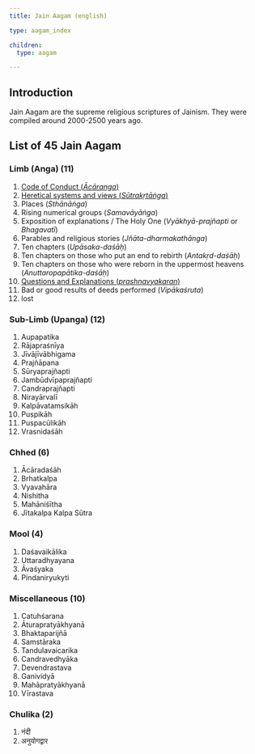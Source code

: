 ```yaml
---
title: Jain Aagam (english)

type: aagam_index

children:
  type: aagam

---
```


## Introduction

Jain Aagam are the supreme religious scriptures of Jainism. They were compiled around 2000-2500 years ago. 

## List of 45 Jain Aagam

### Limb (Anga) (11)

1. [Code of Conduct (_Ācāranga_)](/en/aagam/acharanga)
2. [Heretical systems and views (_Sūtrakṛtāṅga_)](/en/aagam/sutrakritanga)
3. Places (_Sthānāṅga_)
4. Rising numerical groups (_Samavāyāṅga_)
5. Exposition of explanations / The Holy One (_Vyākhyā-prajñapti_ or _Bhagavatī_)
6. Parables and religious stories (_Jñāta-dharmakathānga_)
7. Ten chapters (_Upāsaka-daśāḥ_)
8. Ten chapters on those who put an end to rebirth (_Antakṛd-daśāḥ_)
9. Ten chapters on those who were reborn in the uppermost heavens (_Anuttaropapātika-daśāḥ_)
10. [Questions and Explanations (_prashnavyakaran_)](/en/aagam/prashnavyakaran)
11. Bad or good results of deeds performed (_Vipākaśruta_)
12. lost
   
<!-- 3. [स्थानांग](/aagam/sthananga)
2. [समवायांग](/aagam/samavayanga)
3. [भगवती-(व्याख्या-प्रज्ञप्ति)]
4. [ज्ञातधर्मकथा]
5. [उपासक-दशः]
6. [अनोत्तर]
7.  [[अनोत्तर-उपपातिका](/aagam/anuttarovavai)]
8.  
9.  [12th lost forever - so not counted in 45 aagam -->

### Sub-Limb (Upanga) (12)

<div class="flex-grandchild">

1. Aupapatika
2. Rājapraśnīya
3. Jīvājīvābhigama
4. Prajñāpana
5. Sūryaprajñapti
6. Jambūdvīpaprajñapti
7. Candraprajñapti
8. Nirayārvalī
9. Kalpāvatamsikāh
10. Puspikāh
11. Puspacūlikāh
12. Vrasnidaśāh

</div>

### Chhed (6)

<div class="flex-grandchild">

1. Ācāradaśāh
2. Brhatkalpa
3. Vyavahāra
4. Nishitha
5. Mahāniśītha
6. Jītakalpa
Kalpa Sūtra

</div>

### Mool (4)

<div class="flex-grandchild">

1. Daśavaikālika
2. Uttaradhyayana
3. Āvaśyaka
4. Pindaniryukyti

</div>

### Miscellaneous (10)

<div class="flex-grandchild">

1. Catuhśarana
2. Āturapratyākhyanā
3. Bhaktaparijñā
4. Samstāraka
5. Tandulavaicarika
6. Candravedhyāka
7. Devendrastava
8. Ganividyā
9. Mahāpratyākhyanā
10. Vīrastava

</div>


### Chulika (2)

<div class="flex-grandchild">

1. नंदी
2. अनुयोगद्वार

</div>